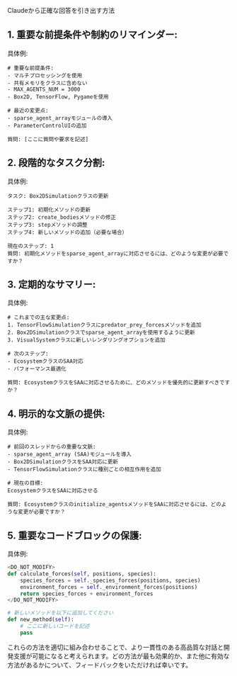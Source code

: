 Claudeから正確な回答を引き出す方法


## 1. 重要な前提条件や制約のリマインダー:



具体例:
```
# 重要な前提条件:
- マルチプロセッシングを使用
- 共有メモリをクラスに含めない
- MAX_AGENTS_NUM = 3000
- Box2D, TensorFlow, Pygameを使用

# 最近の変更点:
- sparse_agent_arrayモジュールの導入
- ParameterControlUIの追加

質問: [ここに質問や要求を記述]
```

## 2. 段階的なタスク分割:



具体例:
```
タスク: Box2DSimulationクラスの更新

ステップ1: 初期化メソッドの更新
ステップ2: create_bodiesメソッドの修正
ステップ3: stepメソッドの調整
ステップ4: 新しいメソッドの追加（必要な場合）

現在のステップ: 1
質問: 初期化メソッドをsparse_agent_arrayに対応させるには、どのような変更が必要ですか？
```

## 3. 定期的なサマリー:



具体例:
```
# これまでの主な変更点:
1. TensorFlowSimulationクラスにpredator_prey_forcesメソッドを追加
2. Box2DSimulationクラスでsparse_agent_arrayを使用するように更新
3. VisualSystemクラスに新しいレンダリングオプションを追加

# 次のステップ:
- EcosystemクラスのSAA対応
- パフォーマンス最適化

質問: EcosystemクラスをSAAに対応させるために、どのメソッドを優先的に更新すべきですか？
```

## 4. 明示的な文脈の提供:



具体例:
```
# 前回のスレッドからの重要な文脈:
- sparse_agent_array (SAA)モジュールを導入
- Box2DSimulationクラスをSAA対応に更新
- TensorFlowSimulationクラスに種別ごとの相互作用を追加

# 現在の目標:
EcosystemクラスをSAAに対応させる

質問: Ecosystemクラスのinitialize_agentsメソッドをSAAに対応させるには、どのような変更が必要ですか？
```

## 5. 重要なコードブロックの保護:



具体例:
```python
<DO_NOT_MODIFY>
def calculate_forces(self, positions, species):
    species_forces = self._species_forces(positions, species)
    environment_forces = self._environment_forces(positions)
    return species_forces + environment_forces
</DO_NOT_MODIFY>

# 新しいメソッドを以下に追加してください
def new_method(self):
    # ここに新しいコードを記述
    pass
```

これらの方法を適切に組み合わせることで、より一貫性のある高品質な対話と開発支援が可能になると考えられます。どの方法が最も効果的か、また他に有効な方法があるかについて、フィードバックをいただければ幸いです。